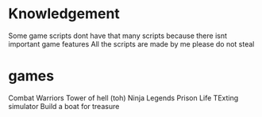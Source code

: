# Knowledgement
Some game scripts dont have that many scripts because there isnt important game features
All the scripts are made by me please do not steal

# games
Combat Warriors
Tower of hell (toh)
Ninja Legends
Prison Life
TExting simulator
Build a boat for treasure
